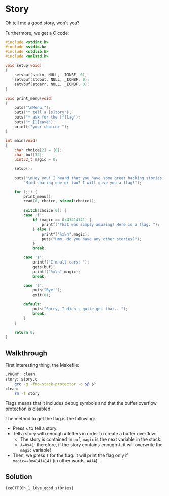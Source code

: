 # Story

Oh tell me a good story, won't you?

Furthermore, we get a C code:

```c
#include <stdint.h>
#include <stdio.h>
#include <stdlib.h>
#include <unistd.h>

void setup(void)
{
    setvbuf(stdin, NULL, _IONBF, 0);
    setvbuf(stdout, NULL, _IONBF, 0);
    setvbuf(stderr, NULL, _IONBF, 0);
}

void print_menu(void)
{
    puts("\nMenu:");
    puts("* tell a [s]tory");
    puts("* ask for the [f]lag");
    puts("* [l]eave");
    printf("your choice> ");
}

int main(void)
{
    char choice[2] = {0};
    char buf[32];
    uint32_t magic = 0;

    setup();

    puts("\nHey you! I heard that you have some great hacking stories. "
        "Mind sharing one or two? I will give you a flag!");

    for (;;) {
        print_menu();
        read(0, choice, sizeof(choice));

        switch(choice[0]) {
        case 'f':
            if (magic == 0x41414141) {
                printf("That was simply amazing! Here is a flag: ");
            } else {
                printf("%x\n",magic);
                puts("Hmm, do you have any other stories?");
            }
            break;

        case 's':
            printf("I'm all ears! ");
            gets(buf);
            printf("%x\n",magic);
            break;

        case 'l':
            puts("Bye!");
            exit(0);

        default:
            puts("Sorry, I didn't quite get that...");
            break;
        }
    }

    return 0;
}
```

## Walkthrough

First interesting thing, the Makefile:

```bash
.PHONY: clean
story: story.c
	gcc -g -fno-stack-protector -o $@ $^
clean:
	rm -f story
```

Flags means that it includes debug symbols and that the buffer overflow protection is disabled.

The method to get the flag is the following:

- Press `s` to tell a story.
- Tell a story with enough `A` letters in order to create a buffer overflow:
  - The story is contained in `buf`, `magic` is the next variable in the stack.
  - `A=0x41`: therefore, if the story contains enough `A`, it will overwrite the `magic` variable!
- Then, we press `f` for the flag: it will print the flag only if `magic==0x41414141` (in other words, `AAAA`).

## Solution

`IceCTF{0h_1_l0ve_good_st0r1es}`